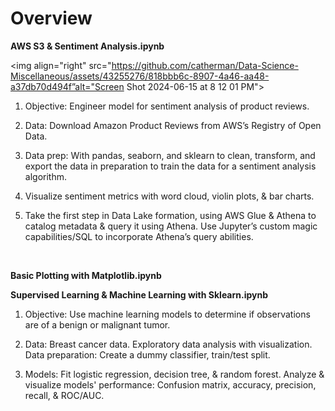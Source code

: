 # Overview

**AWS S3 & Sentiment Analysis.ipynb** 

<img align="right" src="https://github.com/catherman/Data-Science-Miscellaneous/assets/43255276/818bbb6c-8907-4a46-aa48-a37db70d494f”alt="Screen Shot 2024-06-15 at 8 12 01 PM">

  1. Objective:  Engineer model for sentiment analysis of product reviews.
     
  1. Data:  Download Amazon Product Reviews from AWS’s Registry of Open Data.
     
  2. Data prep:  With pandas, seaborn, and sklearn to clean, transform, and export the data in preparation to train the data for a sentiment analysis algorithm.
      
  3. Visualize sentiment metrics with word cloud, violin plots, & bar charts.
     
  4. Take the first step in Data Lake formation, using AWS Glue & Athena to catalog metadata & query it using Athena. Use Jupyter’s custom magic capabilities/SQL to incorporate Athena’s query abilities.
<br clear="right"/> 

**Basic Plotting with Matplotlib.ipynb**

**Supervised Learning & Machine Learning with Sklearn.ipynb**

1. Objective:  Use machine learning models to determine if observations are of a benign or malignant tumor.
     
2. Data: Breast cancer data.  Exploratory data analysis with visualization.  Data preparation:  Create a dummy classifier, train/test split. 

3. Models: Fit logistic regression, decision tree, & random forest. Analyze & visualize models' performance:  Confusion matrix, accuracy, precision, recall, & ROC/AUC. 



